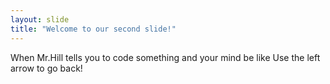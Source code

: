 ```yaml
---
layout: slide
title: "Welcome to our second slide!"
---
```

When Mr.Hill tells you to code something and your mind be like
Use the left arrow to go back!
